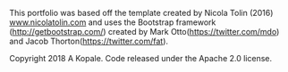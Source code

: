 This portfolio was based off the template created by Nicola Tolin (2016) www.nicolatolin.com
and uses the Bootstrap framework (http://getbootstrap.com/) created by Mark Otto(https://twitter.com/mdo) and Jacob Thorton(https://twitter.com/fat).

Copyright 2018 A Kopale. Code released under the Apache 2.0 license.
